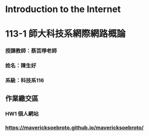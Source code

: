 # Introduction to the Internet

# 113-1 師大科技系網際網路概論

### 授課教師：蔡芸琤老師
### 姓名：陳生好
### 系級：科技系116

## 作業繳交區
### HW1 個人網站
### https://mavericksoebroto.github.io/mavericksoebroto/
